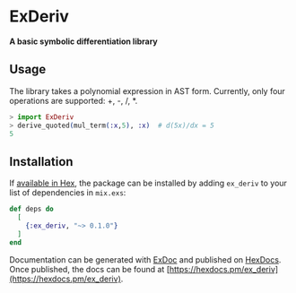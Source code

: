 # ExDeriv

**A basic symbolic differentiation library**

## Usage

The library takes a polynomial expression in AST form. Currently, only four
operations are supported: +, -, /, *.

```elixir
> import ExDeriv
> derive_quoted(mul_term(:x,5), :x)  # d(5x)/dx = 5
5
```

## Installation

If [available in Hex](https://hex.pm/docs/publish), the package can be installed
by adding `ex_deriv` to your list of dependencies in `mix.exs`:

```elixir
def deps do
  [
    {:ex_deriv, "~> 0.1.0"}
  ]
end
```

Documentation can be generated with [ExDoc](https://github.com/elixir-lang/ex_doc)
and published on [HexDocs](https://hexdocs.pm). Once published, the docs can
be found at [https://hexdocs.pm/ex_deriv](https://hexdocs.pm/ex_deriv).

